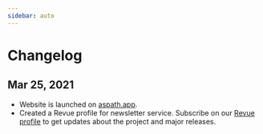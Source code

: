```yaml
---
sidebar: auto
---
```


# Changelog

## Mar 25, 2021

- Website is launched on [aspath.app](https://aspath.app).
- Created a Revue profile for newsletter service. Subscribe on our [Revue profile](https://www.getrevue.co/profile/aspath) to get updates about the project and major releases.

